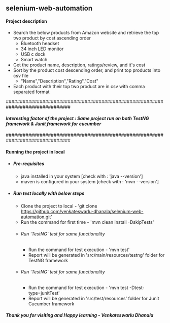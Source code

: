 ## selenium-web-automation

#### Project description
* Search the below products from Amazon website and retrieve the top two product by cost ascending order
    - Bluetooth headset
    - 34 inch LED monitor
    - USB c dock
    - Smart watch
* Get the product name, description, ratings/review, and it's cost
* Sort by the product cost descending order, and print top products into csv file
    - "Name","Description","Rating","Cost"
* Each product with their top two product are in csv with comma separated format

###############################################################################
#### *Interesting factor of the project : Same project run on both TestNG framework & Junit framework for cucumber*
###############################################################################

#### Running the project in local
* ##### Pre-requisites
    - java installed in your system [check with : 'java --version']
    - maven is configured in your system [check with : 'mvn --version']

* ##### Run test locally with below steps
    - Clone the project to local - 'git clone https://github.com/venkateswarlu-dhanala/selenium-web-automation.git'
    - Run the command for first time - 'mvn clean install -DskipTests'
  
  * ###### *Run 'TestNG' test for same functionality*
    - Run the command for test execution - 'mvn test'
    - Report will be generated in 'src/main/resources/testng' folder for TestNG framework 
  
  * ###### *Run 'TestNG' test for same functionality*
    - Run the command for test execution - 'mvn test -Dtest-type=junitTest'
    - Report will be generated in 'src/test/resources' folder for Junit Cucumber framework

#### *Thank you for visiting and Happy learning - Venkateswarlu Dhanala*
